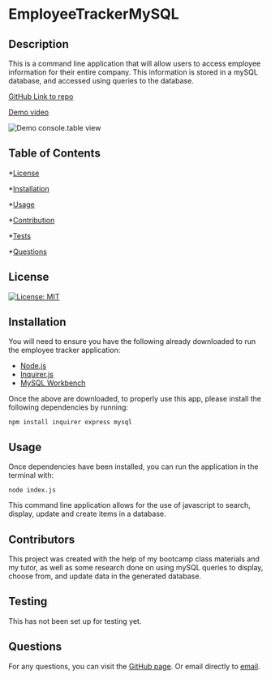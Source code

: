 # EmployeeTrackerMySQL

## Description

This is a command line application that will allow users to access employee information for their entire company. This information is stored in a mySQL database, and accessed using queries to the database.

[GitHub Link to repo](https://github.com/deck-jessica/EmployeeTrackerMySQL)

[Demo video](...)

![Demo console.table view](/images/screenshotdemopage.png)

 ## Table of Contents

  *[License](#license)

  *[Installation](#installation)

  *[Usage](#usage)

  *[Contribution](#contribution)

  *[Tests](#tests)

  *[Questions](#questions)

## License

[![License: MIT](https://img.shields.io/badge/License-MIT-yellow?style=plastic.svg)](https://opensource.org/licenses/MIT)

## Installation

You will need to ensure you have the following already downloaded to run the employee tracker application:

* [Node.js](https://nodejs.org/)
* [Inquirer.js](https://www.npmjs.com/package/inquirer)
* [MySQL Workbench](https://dev.mysql.com/downloads/workbench/)

Once the above are downloaded, to properly use this app, please install the following dependencies by running:

`
npm install inquirer express mysql
`

## Usage

Once dependencies have been installed, you can run the application in the terminal with:

`
node index.js
`

This command line application allows for the use of javascript to search, display, update and create items in a database. 

## Contributors

This project was created with the help of my bootcamp class materials and my tutor, as well as some research done on using mySQL queries to display, choose from, and update data in the generated database.

## Testing

This has not been set up for testing yet.

## Questions

For any questions, you can visit the [GitHub page](https://github.com/deck-jessica).
  Or email directly to [email](mailto:deck.jessica@gmail.com).